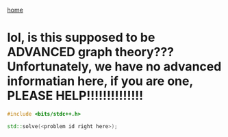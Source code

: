 [home](/)

# lol, is this supposed to be ADVANCED graph theory??? Unfortunately, we have no advanced informatian here, if you are one, PLEASE HELP!!!!!!!!!!!!!!

```c++
#include <bits/stdc++.h>

std::solve(<problem id right here>);
```

